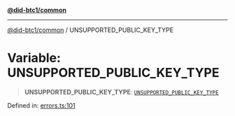 [**@did-btc1/common**](../README.md)

***

[@did-btc1/common](../globals.md) / UNSUPPORTED\_PUBLIC\_KEY\_TYPE

# Variable: UNSUPPORTED\_PUBLIC\_KEY\_TYPE

> **UNSUPPORTED\_PUBLIC\_KEY\_TYPE**: [`UNSUPPORTED_PUBLIC_KEY_TYPE`](../enumerations/Btc1ErrorCode.md#unsupported_public_key_type)

Defined in: [errors.ts:101](https://github.com/dcdpr/did-btc1-js/blob/4ab6f9915d95beed9bc633644c9db1539395f512/packages/common/src/errors.ts#L101)
